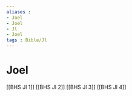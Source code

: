 ```yaml
---
aliases : 
- Joel
- Joël
- Jl
- Joel
tags : Bible/Jl
---
```


# Joel

[[BHS Jl 1]]
[[BHS Jl 2]]
[[BHS Jl 3]]
[[BHS Jl 4]]
